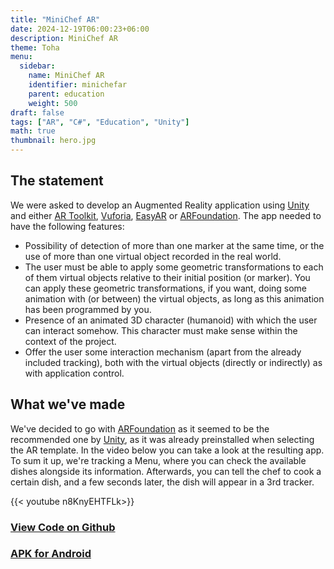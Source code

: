 ```yaml
---
title: "MiniChef AR"
date: 2024-12-19T06:00:23+06:00
description: MiniChef AR
theme: Toha
menu:
  sidebar:
    name: MiniChef AR
    identifier: minichefar
    parent: education
    weight: 500
draft: false
tags: ["AR", "C#", "Education", "Unity"]
math: true
thumbnail: hero.jpg
---
```


## The statement
We were asked to develop an Augmented Reality application using [Unity](https://unity.com/) and either [AR Toolkit](https://www.artoolkitx.org/), [Vuforia](https://developer.vuforia.com/), [EasyAR](https://www.easyar.com/) or [ARFoundation](https://docs.unity3d.com/Packages/com.unity.xr.arfoundation@6.0/manual/index.html). The app needed to have the following features:
- Possibility of detection of more than one marker at the same time, or the use of more than one virtual object recorded in the real world.
- The user must be able to apply some geometric transformations to each of them virtual objects relative to their initial position (or marker). You can apply these geometric transformations, if you want, doing some animation with (or between) the virtual objects, as long as this animation has been programmed by you.
- Presence of an animated 3D character (humanoid) with which the user can interact somehow. This character must make sense within the context of the project.
- Offer the user some interaction mechanism (apart from the already included tracking), both with the virtual objects (directly or indirectly) as with application control.

## What we've made

We've decided to go with [ARFoundation](https://docs.unity3d.com/Packages/com.unity.xr.arfoundation@6.0/manual/index.html) as it seemed to be the recommended one by [Unity](https://unity.com/), as it was already preinstalled when selecting the AR template. 
In the video below you can take a look at the resulting app. To sum it up, we're tracking a Menu, where you can check the available dishes alongside its information. Afterwards, you can tell the chef to cook a certain dish, and a few seconds later, the dish will appear in a 3rd tracker.

{{< youtube n8KnyEHTFLk>}}

### [View Code on <i class="fab fa-github"></i>Github](https://github.com/BernatBC/AR-Project)

### [<i class="fa-solid fa-cloud-arrow-down"></i> APK for <i class="fa-brands fa-android"></i>Android](https://github.com/BernatBC/AR-Project/releases/download/v1.0/miniChefAR.apk)
